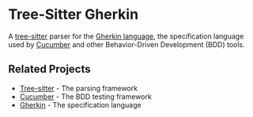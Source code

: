 # Tree-Sitter Gherkin

A [tree-sitter](https://tree-sitter.github.io/tree-sitter/) parser for the [Gherkin language](https://cucumber.io/docs/gherkin/), the specification language used by [Cucumber](https://cucumber.io/) and other Behavior-Driven Development (BDD) tools.

## Related Projects

- [Tree-sitter](https://tree-sitter.github.io/tree-sitter/) - The parsing framework
- [Cucumber](https://cucumber.io/) - The BDD testing framework
- [Gherkin](https://cucumber.io/docs/gherkin/) - The specification language
